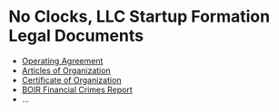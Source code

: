 # No Clocks, LLC Startup Formation Legal Documents

- [Operating Agreement](./)
- [Articles of Organization](./)
- [Certificate of Organization](./)
- [BOIR Financial Crimes Report](./)
- ...
